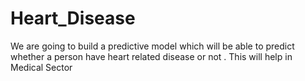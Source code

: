 # Heart_Disease
We are going to build a predictive model which will be able to predict whether a person have heart related disease or not . This will help in Medical Sector 

